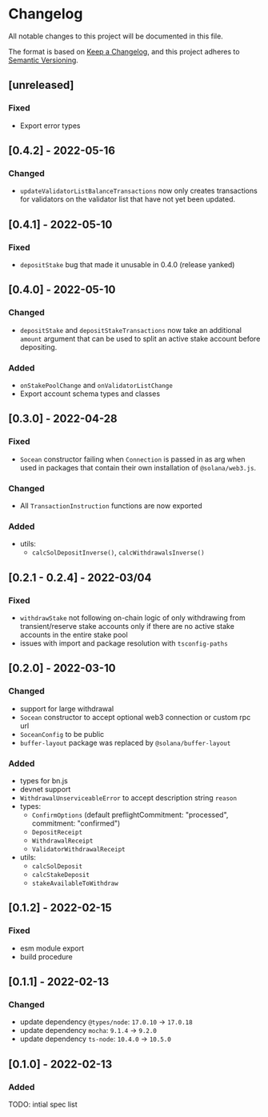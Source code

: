 # Changelog
All notable changes to this project will be documented in this file.

The format is based on [Keep a Changelog](https://keepachangelog.com/en/1.0.0/),
and this project adheres to [Semantic Versioning](https://semver.org/spec/v2.0.0.html).

## [unreleased]

### Fixed
- Export error types

## [0.4.2] - 2022-05-16

### Changed
- `updateValidatorListBalanceTransactions` now only creates transactions for validators on the validator list that have not yet been updated.

## [0.4.1] - 2022-05-10

### Fixed
- `depositStake` bug that made it unusable in 0.4.0 (release yanked)

## [0.4.0] - 2022-05-10

### Changed
- `depositStake` and `depositStakeTransactions` now take an additional `amount` argument that can be used to split an active stake account before depositing.

### Added
- `onStakePoolChange` and `onValidatorListChange`
- Export account schema types and classes

## [0.3.0] - 2022-04-28

### Fixed
- `Socean` constructor failing when `Connection` is passed in as arg when used in packages that contain their own installation of `@solana/web3.js`.

### Changed
- All `TransactionInstruction` functions are now exported

### Added
- utils:
  - `calcSolDepositInverse()`, `calcWithdrawalsInverse()`

## [0.2.1 - 0.2.4] - 2022-03/04

### Fixed
- `withdrawStake` not following on-chain logic of only withdrawing from transient/reserve stake accounts only if there are no active stake accounts in the entire stake pool
- issues with import and package resolution with `tsconfig-paths`

## [0.2.0] - 2022-03-10
### Changed
 - support for large withdrawal
 - `Socean` constructor to accept optional web3 connection or custom rpc url
 - `SoceanConfig` to be public
 - `buffer-layout` package was replaced by `@solana/buffer-layout`

### Added
 - types for bn.js
 - devnet support
 - `WithdrawalUnserviceableError` to accept description string `reason`
 - types:
   - `ConfirmOptions` (default preflightCommitment: "processed", commitment: "confirmed")
   - `DepositReceipt`
   - `WithdrawalReceipt`
   - `ValidatorWithdrawalReceipt`
 - utils:
   - `calcSolDeposit`
   - `calcStakeDeposit`
   - `stakeAvailableToWithdraw`



## [0.1.2] - 2022-02-15
### Fixed
 - esm module export
 - build procedure


## [0.1.1] - 2022-02-13
### Changed
 - update dependency `@types/node`: `17.0.10` -> `17.0.18`
 - update dependency `mocha`: `9.1.4` -> `9.2.0`
 - update dependency `ts-node`: `10.4.0` -> `10.5.0`


## [0.1.0] - 2022-02-13
### Added
TODO: intial spec list
